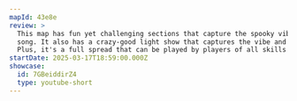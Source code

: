 ```yaml
---
mapId: 43e8e
review: >
  This map has fun yet challenging sections that capture the spooky vibe in the
  song. It also has a crazy-good light show that captures the vibe and energy.
  Plus, it's a full spread that can be played by players of all skills! 
startDate: 2025-03-17T18:59:00.000Z
showcase:
  id: 7GBeiddirZ4
  type: youtube-short
---
```

